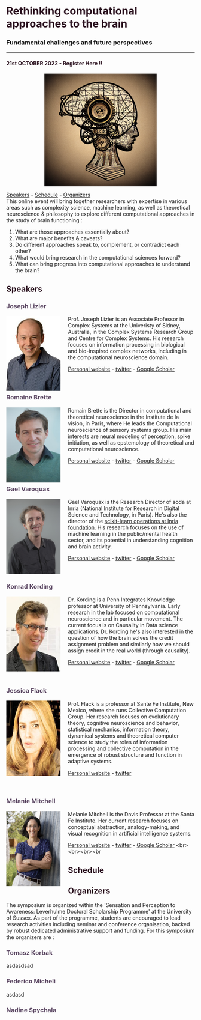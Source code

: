 # <span style="color:#2C1320">Rethinking computational approaches to the brain</span>
### Fundamental challenges and future perspectives 
------------------------------------------------------------------------------------------------------------------------------------------------------
#### <span style="color:#2C1320">21st OCTOBER 2022 - Register Here !!</span>
<div align="center">
<p align="center"><img align="center" src="logo1.png" style="width:300px;height:300px;"/></p>
</div>


[Speakers](#speakers) - [Schedule](#schedule) - [Organizers](#organizers)
<br>This online event will bring together researchers with expertise in various areas such as complexity science, machine learning, as well as theoretical neuroscience & philosophy to explore different computational approaches in the study of brain functioning : 

1. What are those approaches essentially about? 
2. What are major benefits & caveats? 
3. Do different approaches speak to, complement, or contradict each other? 
4. What would bring research in the computational sciences forward?
5. What can bring progress into computational approaches to understand the brain?

## <span style="color:#2C1320">Speakers</span>

### <span style="color:#5F4B66">Joseph Lizier</span>
<img src="lizier.jpg" alt="drawing" style="width:145px;height:200px;float:left; padding-right:20px"/>Prof. Joseph Lizier is an Associate Professor in Complex Systems at the Univeristy of Sidney, Australia, in the Complex Systems Research Group and Centre for Complex Systems. His research focuses on information processing in biological and bio-inspired complex networks, including in the computational neuroscience domain.

[Personal website](https://lizier.me/joseph/) - [twitter](https://twitter.com/jlizier) - [Google Scholar](https://scholar.google.com/citations?user=QJwapBoAAAAJ&hl=en)
<br><br><br>
### <span style="color:#5F4B66">Romaine Brette</span>

<img src="romain-200x300.jpg" alt="drawing" style="width:145px;height:200px;float:left; padding-right:20px"/>Romain Brette is the Director in computational and theoretical neuroscience in the Institute de la vision, in Paris, where He leads the Computational neuroscience of sensory systems group. His main interests are neural modeling of perception, spike initiation, as well as epstemology of theoretical and computational neuroscience.

[Personal website](http://romainbrette.fr/) - [twitter](https://twitter.com/RomainBrette) - [Google Scholar](https://scholar.google.com/citations?hl=en&user=lEHiPU4AAAAJ)
<br><br><br>
### <span style="color:#5F4B66">Gael Varoquax</span>

<img src="P_Varoquaux_Inria-0304-682_300x400.jpg" alt="drawing" style="width:145px;height:200px;float:left; padding-right:20px;text-align:justify"/>Gael Varoquax is the Research Director of soda at Inria (National Institute for Research in Digital Science and Technology, in Paris). He's also the director of the [scikit-learn operations at Inria foundation](https://scikit-learn.fondation-inria.fr/home/). His research focuses on the use of machine learning in the public/mental health sector, and its potential in understanding cognition and brain activity.

[Personal website](https://gael-varoquaux.info/) - [twitter](https://twitter.com/gaelvaroquaux) - [Google Scholar](https://scholar.google.com/citations?user=OGGu384AAAAJ&hl=en)
<br><br><br>
### <span style="color:#5F4B66">Konrad Kording</span>
<img src="Konrad-Kording-expert-2021-408x452(1).jpg" alt="drawing" style="width:145px;height:200px;float:left; padding-right:20px; text-align:justify"/>Dr. Kording is a Penn Integrates Knowledge professor at University of Pennsylvania. Early research in the lab focused on computational neuroscience and in particular movement. The current focus is on Causality in Data science applications. Dr. Kording he's also interested in the question of how the brain solves the credit assignment problem and similarly how we should assign credit in the real world (through causality). 

[Personal website](http://koerding.com/) - [twitter](https://twitter.com/gaelvaroquaux) - [Google Scholar](https://scholar.google.com/citations?user=MiFqJGcAAAAJ&hl=en)
<br><br><br>
### <span style="color:#5F4B66">Jessica Flack</span>

<img src="Jessica-Flack-sepia-400x400_fa58e2.jpg.400x400_q85_box-0,0,400,400_upscale(1).jpg" alt="drawing" style="width:145px;height:200px;float:left; padding-right:20px; text-align:justify"/>Prof. Flack is a professor at Sante Fe Institute, New Mexico, where she runs Collective Computation Group. Her research focuses on evolutionary theory, cognitive neuroscience and behavior, statistical mechanics, information theory, dynamical systems and theoretical computer science to study the roles of information processing and collective computation in the emergence of robust structure and function in adaptive systems.

[Personal website](https://c4.santafe.edu/) - [twitter](https://twitter.com/c4computation?lang=en) 
<br><br><br>
### <span style="color:#5F4B66">Melanie Mitchell</span>

<img src="MM2021.jpg" alt="drawing" style="width:145px;height:200px;float:left; padding-right:20px; text-align:justify"/>Melanie Mitchell is the Davis Professor at the Santa Fe Institute. Her current research focuses on conceptual abstraction, analogy-making, and visual recognition in artificial intelligence systems. 

[Personal website](https://melaniemitchell.me/) - [twitter](https://twitter.com/MelMitchell1) - [Google Scholar]([https://scholar.google.com/citations?user=MiFqJGcAAAAJ&hl=en](https://scholar.google.com/citations?user=4xK5uaQAAAAJ&hl=en))
<br><br><br><br
## <span style="color:#2C1320">Schedule</span>
## <span style="color:#2C1320">Organizers</span>
The symposium is organized within the 'Sensation and Perception to Awareness: Leverhulme Doctoral Scholarship Programme' at the University of Sussex. As part of the programme, students are encouraged to lead research activities including seminar and conference organisation, backed by robust dedicated administrative support and funding. For this symposium the organizers are :
### <span style="color:#5F4B66">Tomasz Korbak</span>
asdasdsad
### <span style="color:#5F4B66">Federico Micheli</span>
asdasd
### <span style="color:#5F4B66">Nadine Spychala</span>

